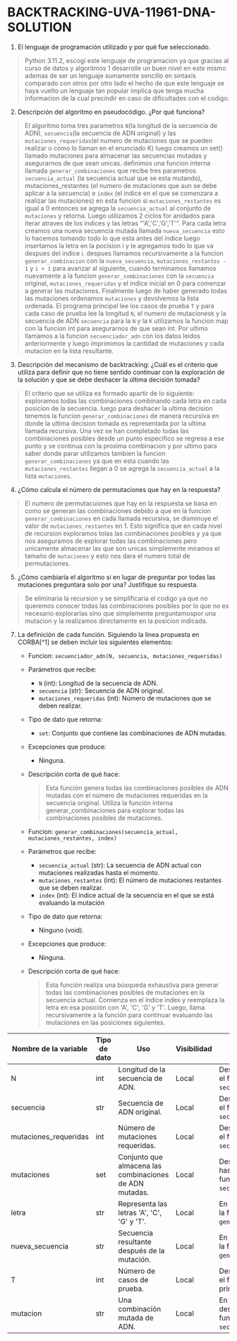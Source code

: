 # BACKTRACKING-UVA-11961-DNA-SOLUTION

1. El lenguaje de programación utilizado y por qué fue seleccionado.

>Python 3.11.2, escogí este lenguaje de programacion ya que gracias al curso de datos y algoritmos 1 desarrolle un buen nivel en este mismo ademas de ser un lenguaje sumamente sencillo en sintaxis comparado con otros por otro lado el hecho de que este lenguaje se haya vuelto un lenguaje tan popular implica que tenga mucha informacion de la cual precindir en caso de dificultades con el codigo.

2. Descripción del algoritmo en pseudocódigo. ¿Por qué funciona?

>El algoritmo toma tres parametros `N`(la longitud de la secuencia de ADN), `secuencia`(la secuencia de ADN original) y las `mutaciones_requeridas`(el numero de mutaciones que se pueden realizar o como lo llaman en el enunciado K) luego creamos un set() llamado mutaciones para almacenar las secuencias mutadas y asegurarnos de que sean unicas.
>definimos una funcion interna llamada `generar_combinaciones` que recibe tres parametros `secuencia_actual` (la secuencia actual que se esta mutando), mutaciones_restantes (el numero de mutaciones que aun se debe aplicar a la secuencia) e `index` (el indice en el que se comenzara a realizar las mutaciones) en esta funcion si `mutaciones_restantes` es igual a 0 entonces se agrega la `secuencia_actual` al conjunto de `mutaciones` y retorna. Luego utilizamos 2 ciclos for anidados para iterar atraves de los indices y las letras "'A','C','G','T'". Para cada letra creamos una nueva secuencia mutada llamada `nueva_secuencia` esto lo hacemos tomando todo lo que esta antes del indice luego insertamos la letra en la pocision i y le agregamos todo lo que va despues del indice i. despues llamamos recursivamente a la funcion `generar_combinacion` con la `nueva_secuencia`, `mutaciones_restantes - 1` y `i + 1` para avanzar al siguiente, cuando terminamos llamamos nuevamente a la funcion `generar_combinaciones` con la `secuencia` original, `mutaciones_requeridas` y el indice inicial en 0 para comenzar a generar las mutaciones. Finalmente luego de haber generado todas las mutaciones ordenamos `mutaciones` y devolvemos la lista ordenada.
>El programa principal lee los casos de prueba `T` y para cada caso de prueba lee la longitud `N`, el numero de mutaciones`K` y la secuencia de ADN `secuencia` para la `N` y la `K` utilizamos la funcion map con la funcion int para asegurarnos de que sean int. Por ultimo llamamos a la funcion `secuenciador_adn` con los datos leidos anteriormente y luego imprimimos la cantidad de mutaciones y cada mutacion en la lista resultante.

3. Descripción del mecanismo de backtracking: ¿Cuál es el criterio que utiliza para definir que no tiene sentido continuar con la exploración de la solución y que se debe deshacer la última decisión tomada?

>El criterio que se utiliza es formado apartir de lo siguiente: exploramos todas las combinaciones combinando cada letra  en cada posicion de la secuencia. luego para deshacer la ultima decision tenemos la funcion `generar_combinaciones` de manera recursiva en donde la ultima decision tomada es representada por la ultima llamada recursiva. Una vez se han completado todas las combinaciones posibles desde un punto especifico se regresa a ese punto y se continua con la proxima combinacion y por ultimo para saber donde parar utilizamos tambien la funcion `generar_combinaciones` ya que en esta cuando las `mutaciones_restantes` llegan a 0 se agrega la `secuencia_actual` a la lista `mutaciones`.

4. ¿Cómo calcula el número de permutaciones que hay en la respuesta?

>El numero de permutacuiones que hay en la respuesta se basa en como se generan las combinaciones debido a que en la funcion `generar_combinaciones` en cada llamada recursiva, se disminuye el valor de `mutaciones_restantes` en 1. Esto significa que en cada nivel de recursion exploramos tolas las combinaciones posibles y ya que nos aseguramos de explorar todas las combinaciones pero unicamente almacenar las que son unicas simplemente miramos el tamaño de `mutaciones` y esto nos dara el numero total de permutaciones.

5. ¿Cómo cambiaría el algoritmo si en lugar de preguntar por todas las mutaciones preguntara solo por una? Justifique su respuesta.

>Se eliminaria la recursion y se simplificaria el codigo ya que no queremos conocer todas las combinaciones posibles por lo que no es necesario explorarlas sino que simplemente preguntamospor una mutacion y la realizamos directamente en la posicion indicada.

7. La definición de cada función. Siguiendo la línea propuesta en CORBA[^1] se deben incluir los siguientes elementos:
    * Funcion: `secuenciador_adn(N, secuencia, mutaciones_requeridas)`
    * Parámetros que recibe:
        * `N` (int): Longitud de la secuencia de ADN.
        * `secuencia` (str): Secuencia de ADN original.
        * `mutaciones_requeridas` (int): Número de mutaciones que se deben realizar.
    * Tipo de dato que retorna:
        * `set`: Conjunto que contiene las combinaciones de ADN mutadas.
    * Excepciones que produce:
        * Ninguna.
    * Descripción corta de qué hace:
        >Esta función genera todas las combinaciones posibles de ADN mutadas con el número de mutaciones requeridas en la secuencia original. Utiliza la función interna generar_combinaciones para explorar todas las combinaciones posibles de mutaciones.


    * Funcion: `generar_combinaciones(secuencia_actual, mutaciones_restantes, index)`
    * Parámetros que recibe:
        * `secuencia_actual` (str): La secuencia de ADN actual con mutaciones realizadas hasta el momento.
        * `mutaciones_restantes` (int): El número de mutaciones restantes que se deben realizar.
        * `index` (int): El índice actual de la secuencia en el que se está evaluando la mutación
    * Tipo de dato que retorna:
        * Ninguno (void).
    * Excepciones que produce:
        * Ninguna.
    * Descripción corta de qué hace:
        >Esta función realiza una búsqueda exhaustiva para generar todas las combinaciones posibles de mutaciones en la secuencia actual. Comienza en el índice index y reemplaza la letra en esa posición con 'A', 'C', 'G' y 'T'. Luego, llama recursivamente a la función para continuar evaluando las mutaciones en las posiciones siguientes.


| Nombre de la variable | Tipo de dato | Uso                                       | Visibilidad | Ciclo de vida                |
|-----------------------|--------------|-------------------------------------------|-------------|------------------------------|
| N                     | int          | Longitud de la secuencia de ADN.          | Local       | Desde la entrada hasta el fin de la función `secuenciador_adn`.                  |
| secuencia             | str          | Secuencia de ADN original.                | Local       | Desde la entrada hasta el fin de la función `secuenciador_adn`.                  |
| mutaciones_requeridas | int          | Número de mutaciones requeridas.          | Local       | Desde la entrada hasta el fin de la función `secuenciador_adn`.                  |
| mutaciones            | set          | Conjunto que almacena las combinaciones de ADN mutadas. | Local   | Desde la creación hasta el fin de la función `secuenciador_adn`.                 |
| letra                 | str          | Representa las letras 'A', 'C', 'G' y 'T'. | Local       | En el bucle interno de la función `generar_combinaciones`.                         |
| nueva_secuencia       | str          | Secuencia resultante después de la mutación. | Local  | En el bucle interno de la función `generar_combinaciones`.                         |
| T                     | int          | Número de casos de prueba.                | Local       | Desde la entrada hasta el fin del ciclo `for` principal.                  |                  |
| mutacion              | str          | Una combinación mutada de ADN.             | Local       | En el bucle interno después de llamar a la función `secuenciador_adn`.          |